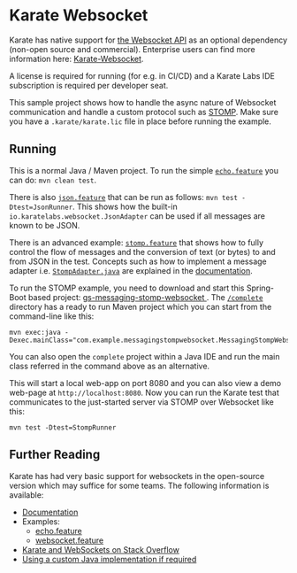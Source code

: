 # Karate Websocket

Karate has native support for [the Websocket API](https://developer.mozilla.org/en-US/docs/Web/API/WebSockets_API) as an optional dependency (non-open source and commercial). Enterprise users can find more information here: [Karate-Websocket](https://github.com/karatelabs/karate-addons/tree/main/karate-websocket). 

A license is required for running (for e.g. in CI/CD) and a Karate Labs IDE subscription is required per developer seat.

This sample project shows how to handle the async nature of Websocket communication and handle a custom protocol such as [STOMP](https://stomp.github.io/). Make sure you have a `.karate/karate.lic` file in place before running the example.

## Running

This is a normal Java / Maven project. To run the simple [`echo.feature`](src/test/java/karate/echo.feature) you can do: `mvn clean test`.

There is also [`json.feature`](src/test/java/karate/json.feature) that can be run as follows: `mvn test -Dtest=JsonRunner`. This shows how the built-in `io.karatelabs.websocket.JsonAdapter` can be used if all messages are known to be JSON.

There is an advanced example: [`stomp.feature`](src/test/java/karate/stomp.feature) that shows how to fully control the flow of messages and the conversion of text (or bytes) to and from JSON in the test. Concepts such as how to implement a message adapter i.e. [`StompAdapter.java`](src/test/java/karate/StompAdapter.java) are explained in the [documentation](https://github.com/karatelabs/karate-addons/tree/main/karate-websocket).

To run the STOMP example, you need to download and start this Spring-Boot based project: [gs-messaging-stomp-websocket
](https://github.com/spring-guides/gs-messaging-stomp-websocket). The [`/complete`](https://github.com/spring-guides/gs-messaging-stomp-websocket/tree/main/complete) directory has a ready to run Maven project which you can start from the command-line like this:

```
mvn exec:java -Dexec.mainClass="com.example.messagingstompwebsocket.MessagingStompWebsocketApplication"
```

You can also open the `complete` project within a Java IDE and run the main class referred in the command above as an alternative.

This will start a local web-app on port 8080 and you can also view a demo web-page at `http://localhost:8080`. Now you can run the Karate test that communicates to the just-started server via STOMP over Websocket like this:

```
mvn test -Dtest=StompRunner
```

## Further Reading

Karate has had very basic support for websockets in the open-source version which may suffice for some teams. The following information is available:

* [Documentation](https://github.com/karatelabs/karate#websocket)
* Examples:
  * [echo.feature](https://github.com/karatelabs/karate/blob/master/karate-demo/src/test/java/demo/websocket/echo.feature)
  * [websocket.feature](https://github.com/karatelabs/karate/blob/master/karate-demo/src/test/java/demo/websocket/websocket.feature)
* [Karate and WebSockets on Stack Overflow](https://stackoverflow.com/search?q=%5Bkarate%5D+websocket)
* [Using a custom Java implementation if required](https://stackoverflow.com/a/69299321/143475)
